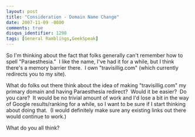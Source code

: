 ```yaml
---
layout: post
title: "Consideration - Domain Name Change"
date: 2007-11-09 -0800
comments: true
disqus_identifier: 1298
tags: [General Ramblings,GeekSpeak]
---
```

So I'm thinking about the fact that folks generally can't remember how
to spell "Paraesthesia."  I like the name, I've had it for a while, but
I think there's a memory barrier there.  I own "travisillig.com" (which
currently redirects you to my site).

What do folks out there think about the idea of making "travisillig.com"
my primary domain and having Paraesthesia redirect?  Would it be
easier?  Do you care?  It would be no trivial amount of work and I'd
lose a bit in the way of Google results/ranking for a while, so I want
to be sure if I start thinking about doing that.  (I would definitely
make sure any existing links out there would continue to work.)

What do you all think?

